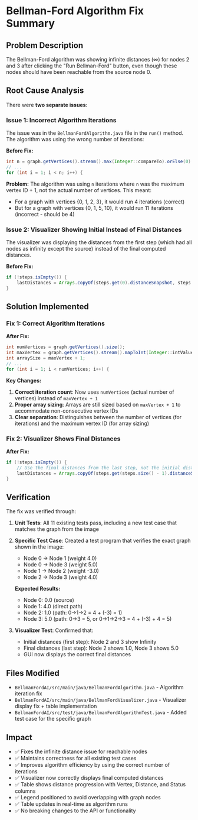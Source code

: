# Bellman-Ford Algorithm Fix Summary

## Problem Description

The Bellman-Ford algorithm was showing infinite distances (∞) for nodes 2 and 3 after clicking the "Run Bellman-Ford" button, even though these nodes should have been reachable from the source node 0.

## Root Cause Analysis

There were **two separate issues**:

### Issue 1: Incorrect Algorithm Iterations

The issue was in the `BellmanFordAlgorithm.java` file in the `run()` method. The algorithm was using the wrong number of iterations:

**Before Fix:**

```java
int n = graph.getVertices().stream().max(Integer::compareTo).orElse(0) + 1;
// ...
for (int i = 1; i < n; i++) {
```

**Problem:** The algorithm was using `n` iterations where `n` was the maximum vertex ID + 1, not the actual number of vertices. This meant:

- For a graph with vertices {0, 1, 2, 3}, it would run 4 iterations (correct)
- But for a graph with vertices {0, 1, 5, 10}, it would run 11 iterations (incorrect - should be 4)

### Issue 2: Visualizer Showing Initial Instead of Final Distances

The visualizer was displaying the distances from the first step (which had all nodes as infinity except the source) instead of the final computed distances.

**Before Fix:**

```java
if (!steps.isEmpty()) {
    lastDistances = Arrays.copyOf(steps.get(0).distanceSnapshot, steps.get(0).distanceSnapshot.length);
}
```

## Solution Implemented

### Fix 1: Correct Algorithm Iterations

**After Fix:**

```java
int numVertices = graph.getVertices().size();
int maxVertex = graph.getVertices().stream().mapToInt(Integer::intValue).max().orElse(0);
int arraySize = maxVertex + 1;
// ...
for (int i = 1; i < numVertices; i++) {
```

**Key Changes:**

1. **Correct iteration count**: Now uses `numVertices` (actual number of vertices) instead of `maxVertex + 1`
2. **Proper array sizing**: Arrays are still sized based on `maxVertex + 1` to accommodate non-consecutive vertex IDs
3. **Clear separation**: Distinguishes between the number of vertices (for iterations) and the maximum vertex ID (for array sizing)

### Fix 2: Visualizer Shows Final Distances

**After Fix:**

```java
if (!steps.isEmpty()) {
    // Use the final distances from the last step, not the initial distances
    lastDistances = Arrays.copyOf(steps.get(steps.size() - 1).distanceSnapshot, steps.get(steps.size() - 1).distanceSnapshot.length);
}
```

## Verification

The fix was verified through:

1. **Unit Tests**: All 11 existing tests pass, including a new test case that matches the graph from the image
2. **Specific Test Case**: Created a test program that verifies the exact graph shown in the image:

   - Node 0 → Node 1 (weight 4.0)
   - Node 0 → Node 3 (weight 5.0)
   - Node 1 → Node 2 (weight -3.0)
   - Node 2 → Node 3 (weight 4.0)

   **Expected Results:**

   - Node 0: 0.0 (source)
   - Node 1: 4.0 (direct path)
   - Node 2: 1.0 (path: 0→1→2 = 4 + (-3) = 1)
   - Node 3: 5.0 (path: 0→3 = 5, or 0→1→2→3 = 4 + (-3) + 4 = 5)

3. **Visualizer Test**: Confirmed that:
   - Initial distances (first step): Node 2 and 3 show Infinity
   - Final distances (last step): Node 2 shows 1.0, Node 3 shows 5.0
   - GUI now displays the correct final distances

## Files Modified

- `BellmanFordAI/src/main/java/BellmanFordAlgorithm.java` - Algorithm iteration fix
- `BellmanFordAI/src/main/java/BellmanFordVisualizer.java` - Visualizer display fix + table implementation
- `BellmanFordAI/src/test/java/BellmanFordAlgorithmTest.java` - Added test case for the specific graph

## Impact

- ✅ Fixes the infinite distance issue for reachable nodes
- ✅ Maintains correctness for all existing test cases
- ✅ Improves algorithm efficiency by using the correct number of iterations
- ✅ Visualizer now correctly displays final computed distances
- ✅ Table shows distance progression with Vertex, Distance, and Status columns
- ✅ Legend positioned to avoid overlapping with graph nodes
- ✅ Table updates in real-time as algorithm runs
- ✅ No breaking changes to the API or functionality
